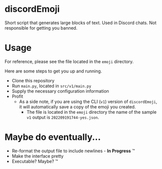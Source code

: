 # discordEmoji

Short script that generates large blocks of text. Used in Discord chats. Not responsible for getting you banned.

# Usage

For reference, please see the file located in the `emoji` directory.

Here are some steps to get you up and running.

- Clone this repository
- Run `main.py`, located in `src/v1/main.py`
- Supply the necessary configuration information
- Profit
  - As a side note, if you are using the CLI (`v1`) version of `discordEmoji`, it will automatically save a copy of the emoji you created.
    - The file is located in the `emoji` directory the name of the sample `v1` output is `202209191744-yes.json`.

# Maybe do eventually...

- Re-format the output file to include newlines - **In Progress** :tm:
- Make the interface pretty
- Executable? Maybe? :tm:
